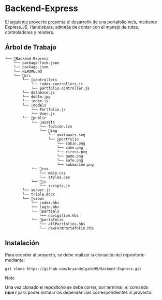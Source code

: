 # Backend-Express

El siguiente proyecto presenta el desarrollo de una portafolio web, mediante Express.JS, Handlebars; admeás de contar con el manejo de rutas, controladores y renders.

## Árbol de Trabajo
```
└── 📁Backend-Express
    └── package-lock.json
    └── package.json
    └── README.md
    └── 📁src
        └── 📁controllers
            └── index.controllers.js
            └── portfolio.controller.js
        └── database.js
        └── doble.jpg
        └── index.js
        └── 📁models
            └── Portfolio.js
            └── User.js
        └── 📁public
            └── 📁assets
                └── favicon.ico
                └── 📁img
                    └── avataaars.svg
                    └── 📁portfolio
                        └── cabin.png
                        └── cake.png
                        └── circus.png
                        └── game.png
                        └── safe.png
                        └── submarine.png
            └── 📁css
                └── main.css
                └── styles.css
            └── 📁js
                └── scripts.js
        └── server.js
        └── triple.docx
        └── 📁views
            └── index.hbs
            └── login.hbs
            └── 📁partials
                └── navigation.hbs
            └── 📁portafolio
                └── allPortfolios.hbs
                └── newFormPortafolio.hbs
```

## Instalación
Para acceder al proyecto, se debe realizar la clonación del repositorio mediante:
~~~
git clone https://github.com/bryandelgado99/Backend-Express.git
~~~
> [!NOTE]
> Una vez clonado el repositorio se debe correr, por terminal, el comando *__npm i__* para poder instalar las dependencias correspondientes al proyecto.

